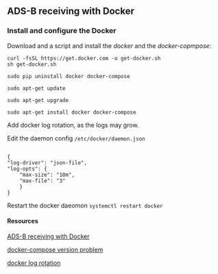 ## ADS-B receiving with Docker

### Install and configure the Docker

Download and a script and install the *docker* and the *docker-copmpose*:

```
curl -fsSL https://get.docker.com -o get-docker.sh
sh get-docker.sh
```

```
sudo pip uninstall docker docker-compose

sudo apt-get update

sudo apt-get upgrade

sudo apt-get install docker docker-compose

```

Add docker log rotation, as the logs may grow.

Edit the daemon config ```/etc/docker/daemon.json```

```

{
"log-driver": "json-file",
"log-opts": {
    "max-size": "10m",    
    "max-file": "3" 
    }
}

```
Restart the docker daeomon ```systemctl restart docker```

#### Resources

[ADS-B receiving with Docker](https://github.com/mikenye/docker-readsb/wiki/Guide-to-ADS-B-Data-Receiving,-Decoding-and-Sharing,-Leveraging-RTLSDR-and-Docker)

[docker-compose version problem](https://github.com/docker/docker-py/issues/1502)

[docker log rotation](https://success.docker.com/article/how-to-setup-log-rotation-post-installation)
